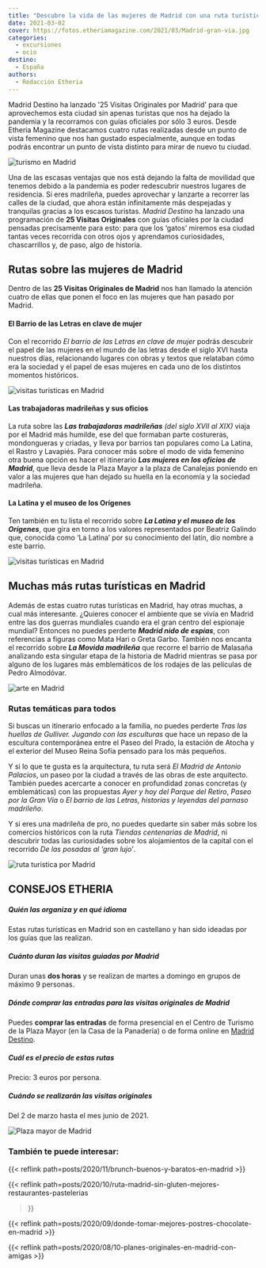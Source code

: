 ```yaml
---
title: "Descubre la vida de las mujeres de Madrid con una ruta turística"
date: 2021-03-02
cover: https://fotos.etheriamagazine.com/2021/03/Madrid-gran-via.jpg
categories: 
  - excursiones
  - ocio
destino: 
  - España
authors: 
  - Redacción Etheria
---
```


Madrid Destino ha lanzado '25 Visitas Originales por Madrid' para que aprovechemos esta ciudad sin apenas turistas que nos ha dejado la pandemia y la recorramos con guías oficiales por sólo 3 euros. Desde Etheria Magazine destacamos cuatro rutas realizadas desde un punto de vista femenino que nos han gustado especialmente, aunque en todas podrás encontrar un punto de vista distinto para mirar de nuevo tu ciudad.

![turismo en Madrid](https://fotos.etheriamagazine.com/2021/03/Madrid-gran-via.jpg "La Gran Vía al atardecer. © Florian Wehde")

Una de las escasas ventajas que nos está dejando la falta de movilidad que tenemos 
debido a la pandemia es poder redescubrir nuestros lugares de residencia. Si eres 
madrileña, puedes aprovechar y lanzarte a recorrer las calles de la ciudad, que ahora 
están infinitamente más despejadas y tranquilas gracias a los escasos turistas. _Madrid 
Destino_ ha lanzado una programación de **25 Visitas Originales** con guías oficiales 
por la ciudad pensadas precisamente para esto: para que los ‘gatos’ miremos esa ciudad 
tantas veces recorrida con otros ojos y aprendamos curiosidades, chascarrillos y, de 
paso, algo de historia. 

## Rutas sobre las mujeres de Madrid

Dentro de las **25 Visitas Originales de Madrid** nos han llamado la atención cuatro de 
ellas que ponen el foco en las mujeres que han pasado por Madrid. 

#### El Barrio de las Letras en clave de mujer

Con el recorrido _El barrio de las Letras en clave de mujer_ podrás descubrir el papel 
de las mujeres en el mundo de las letras desde el siglo XVI hasta nuestros días, 
relacionando lugares con obras y textos que relataban cómo era la sociedad y el papel de 
esas mujeres en cada uno de los distintos momentos históricos. 

![visitas turísticas en Madrid](https://fotos.etheriamagazine.com/2021/03/Madrid-la-latina.jpg "Tejados de La Latina desde la calle Segovia. © Javier Sánchez/Madrid Destino")

#### Las trabajadoras madrileñas y sus oficios

La ruta sobre las _**Las trabajadoras madrileñas** (del siglo XVII al XIX)_ viaja por el 
Madrid más humilde, ese del que formaban parte costureras, mondongueras y criadas, y 
lleva por barrios tan populares como La Latina, el Rastro y Lavapiés. Para conocer más 
sobre el modo de vida femenino otra buena opción es hacer el itinerario _**Las mujeres 
en los oficios de Madrid**_, que lleva desde la Plaza Mayor a la plaza de Canalejas 
poniendo en valor a las mujeres que han dejado su huella en la economía y la sociedad 
madrileña. 

#### La Latina y el museo de los Orígenes

Ten también en tu lista el recorrido sobre _**La Latina y el museo de los Orígenes**_, 
que gira en torno a los valores representados por Beatriz Galindo que, conocida como ‘La 
Latina’ por su conocimiento del latín, dio nombre a este barrio. 

![visitas turísticas en Madrid](https://fotos.etheriamagazine.com/2021/03/Madrid-Barrio-de-Lavapies.jpg "Estación de metro de Lavapiés junto a la calle Argumosa. © Hiberus/Madrid Destino")

## Muchas más rutas turísticas en Madrid

Además de estas cuatro rutas turísticas en Madrid, hay otras muchas, a cual más 
interesante. ¿Quieres conocer el ambiente que se vivía en Madrid entre las dos guerras 
mundiales cuando era el gran centro del espionaje mundial? Entonces no puedes perderte 
_**Madrid nido de espías**_, con referencias a figuras como Mata Hari o Greta Garbo. 
También nos encanta el recorrido sobre **_La Movida madrileña_** que recorre el barrio 
de Malasaña analizando esta singular etapa de la historia de Madrid mientras se pasa por 
alguno de los lugares más emblemáticos de los rodajes de las películas de Pedro 
Almodóvar. 

![arte en Madrid](https://fotos.etheriamagazine.com/2021/03/Madrid-atocha.jpg "Escultura de Antonio López en Atocha.")

### Rutas temáticas para todos

Si buscas un itinerario enfocado a la familia, no puedes perderte _Tras las huellas de 
Gulliver. Jugando con las esculturas_ que hace un repaso de la escultura contemporánea 
entre el Paseo del Prado, la estación de Atocha y el exterior del Museo Reina Sofía 
pensado para los más pequeños. 

Y si lo que te gusta es la arquitectura, tu ruta será _El Madrid de Antonio Palacios_, 
un paseo por la ciudad a través de las obras de este arquitecto. También puedes 
acercarte a conocer en profundidad zonas concretas (y emblemáticas) con las propuestas 
_Ayer y hoy del Parque del Retiro_, _Paseo por la Gran Vía_ o _El barrio de las Letras, 
historias y leyendas del parnaso madrileño_. 

Y si eres una madrileña de pro, no puedes quedarte sin saber más sobre los comercios 
históricos con la ruta _Tiendas centenarias de Madrid_, ni descubrir todas las 
curiosidades sobre los alojamientos de la capital con el recorrido _De las posadas al 
‘gran lujo’_. 

![ruta turistica por Madrid](https://fotos.etheriamagazine.com/2021/03/Madrid-posadas-cava-baja.jpg "Posada El León de Oro, en la Cava Baja. © SG")

## CONSEJOS ETHERIA

##### Quién las organiza y en qué idioma

Estas rutas turísticas en Madrid son en castellano y han sido ideadas por los guías que 
las realizan. 

##### Cuánto duran las visitas guiadas por Madrid

Duran unas **dos horas** y se realizan de martes a domingo en grupos de máximo 9 
personas. 

##### Dónde comprar las entradas para las visitas originales de Madrid

Puedes **comprar las entradas** de forma presencial en el Centro de Turismo de la Plaza 
Mayor (en la Casa de la Panadería) o de forma online en [Madrid 
Destino](https://tienda.madrid-destino.com/es/turismo). 

##### Cuál es el precio de estas rutas

Precio: 3 euros por persona. 

##### Cuándo se realizarán las visitas originales

Del 2 de marzo hasta el mes junio de 2021. 

![Plaza mayor de Madrid](https://fotos.etheriamagazine.com/2021/03/Madrid-Plaza-Mayor.jpg "Plaza Mayor: Estatua ecuestre de Felipe III con Casa de la Panadería de fondo. © Paolo Giocoso/Madrid Destino")

### También te puede interesar:

{{< reflink path=posts/2020/11/brunch-buenos-y-baratos-en-madrid >}} 

{{< reflink path=posts/2020/10/ruta-madrid-sin-gluten-mejores-restaurantes-pastelerias 
>}} 

{{< reflink path=posts/2020/09/donde-tomar-mejores-postres-chocolate-en-madrid >}} 

{{< reflink path=posts/2020/08/10-planes-originales-en-madrid-con-amigas >}}
